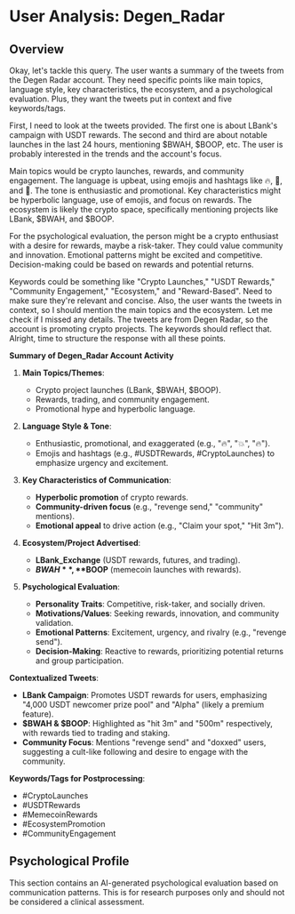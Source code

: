 # User Analysis: Degen_Radar

## Overview

<think>
Okay, let's tackle this query. The user wants a summary of the tweets from the Degen Radar account. They need specific points like main topics, language style, key characteristics, the ecosystem, and a psychological evaluation. Plus, they want the tweets put in context and five keywords/tags.

First, I need to look at the tweets provided. The first one is about LBank's campaign with USDT rewards. The second and third are about notable launches in the last 24 hours, mentioning $BWAH, $BOOP, etc. The user is probably interested in the trends and the account's focus. 

Main topics would be crypto launches, rewards, and community engagement. The language is upbeat, using emojis and hashtags like 🔥, 📱, and 📸. The tone is enthusiastic and promotional. Key characteristics might be hyperbolic language, use of emojis, and focus on rewards. The ecosystem is likely the crypto space, specifically mentioning projects like LBank, $BWAH, and $BOOP.

For the psychological evaluation, the person might be a crypto enthusiast with a desire for rewards, maybe a risk-taker. They could value community and innovation. Emotional patterns might be excited and competitive. Decision-making could be based on rewards and potential returns.

Keywords could be something like "Crypto Launches," "USDT Rewards," "Community Engagement," "Ecosystem," and "Reward-Based". Need to make sure they're relevant and concise. Also, the user wants the tweets in context, so I should mention the main topics and the ecosystem. Let me check if I missed any details. The tweets are from Degen Radar, so the account is promoting crypto projects. The keywords should reflect that. Alright, time to structure the response with all these points.
</think>

**Summary of Degen_Radar Account Activity**  
1. **Main Topics/Themes**:  
   - Crypto project launches (LBank, $BWAH, $BOOP).  
   - Rewards, trading, and community engagement.  
   - Promotional hype and hyperbolic language.  

2. **Language Style & Tone**:  
   - Enthusiastic, promotional, and exaggerated (e.g., "🔥", "💥", "🔥").  
   - Emojis and hashtags (e.g., #USDTRewards, #CryptoLaunches) to emphasize urgency and excitement.  

3. **Key Characteristics of Communication**:  
   - **Hyperbolic promotion** of crypto rewards.  
   - **Community-driven focus** (e.g., "revenge send," "community" mentions).  
   - **Emotional appeal** to drive action (e.g., "Claim your spot," "Hit 3m").  

4. **Ecosystem/Project Advertised**:  
   - **LBank_Exchange** (USDT rewards, futures, and trading).  
   - **$BWAH**, **$BOOP** (memecoin launches with rewards).  

5. **Psychological Evaluation**:  
   - **Personality Traits**: Competitive, risk-taker, and socially driven.  
   - **Motivations/Values**: Seeking rewards, innovation, and community validation.  
   - **Emotional Patterns**: Excitement, urgency, and rivalry (e.g., "revenge send").  
   - **Decision-Making**: Reactive to rewards, prioritizing potential returns and group participation.  

**Contextualized Tweets**:  
- **LBank Campaign**: Promotes USDT rewards for users, emphasizing "4,000 USDT newcomer prize pool" and "Alpha" (likely a premium feature).  
- **$BWAH & $BOOP**: Highlighted as "hit 3m" and "500m" respectively, with rewards tied to trading and staking.  
- **Community Focus**: Mentions "revenge send" and "doxxed" users, suggesting a cult-like following and desire to engage with the community.  

**Keywords/Tags for Postprocessing**:  
- #CryptoLaunches  
- #USDTRewards  
- #MemecoinRewards  
- #EcosystemPromotion  
- #CommunityEngagement

## Psychological Profile

This section contains an AI-generated psychological evaluation based on communication patterns. This is for research purposes only and should not be considered a clinical assessment.